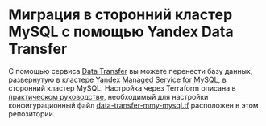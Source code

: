 # Миграция в сторонний кластер MySQL c помощью Yandex Data Transfer

С помощью сервиса [Data Transfer](https://cloud.yandex.ru/docs/data-transfer) вы можете перенести базу данных, развернутую в кластере [Yandex Managed Service for MySQL](https://cloud.yandex.ru/docs/managed-mysql), в сторонний кластер MySQL. Настройка через Terraform описана в [практическом руководстве](https://cloud.yandex.ru/docs/data-transfer/tutorials/managed-mysql-to-mysql), необходимый для настройки конфигурационный файл [data-transfer-mmy-mysql.tf](data-transfer-mmy-mysql.tf) расположен в этом репозитории.
